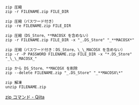 >

```
zip 圧縮
zip -r FILENAME.zip FILE_DIR

zip 圧縮（パスワード付き）
zip -re FILENAME.zip FILE_DIR

zip 圧縮（DS_Store、**MACOSX を含めない）
zip -r FILENAME.zip FILE_DIR -x "_.DS_Store" "_**MACOSX*"

zip 圧縮（パスワード付き：DS_Store、\_\_MACOSX を含めない）
zip -r -P PASSWORD FILENAME.zip FILE_DIR -x "*.DS_Store" "_\_\_MACOSX_"

zip から DS_Store、**MACOSX を削除
zip --delete FILENAME.zip "_.DS_Store" "_**MACOSX\*"

zip 解凍
unzip FILENAME.zip
```

[zip コマンド - Qiita](https://qiita.com/seyself/items/ae47f1c22a7375a736f3)
